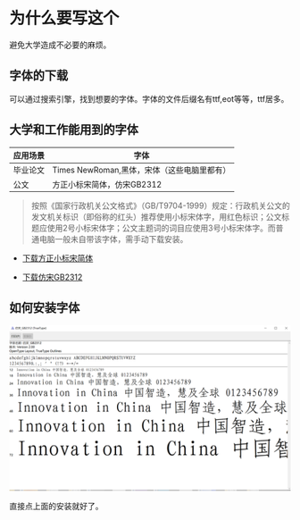 # 为什么要写这个

避免大学造成不必要的麻烦。


## 字体的下载

可以通过搜索引擎，找到想要的字体。字体的文件后缀名有ttf,eot等等，ttf居多。

## 大学和工作能用到的字体

| 应用场景    |   字体                          
|------------|--------|
|毕业论文|Times NewRoman,黑体，宋体（这些电脑里都有）|
|公文|方正小标宋简体，仿宋GB2312|

> 按照《国家行政机关公文格式》（GB/T9704-1999）规定：行政机关公文的发文机关标识（即俗称的红头）推荐使用小标宋体字，用红色标识；公文标题应使用2号小标宋体字；公文主题词的词目应使用3号小标宋体字。而普通电脑一般未自带该字体，需手动下载安装。

* [下载方正小标宋简体](./font/方正小标宋简.TTF)

* [下载仿宋GB2312](./font/仿宋_GB2312.ttf)

## 如何安装字体

![直接安装](./img/font.PNG)

直接点上面的安装就好了。






